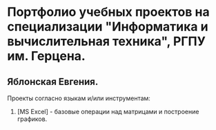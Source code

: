 # Портфолио учебных проектов на специализации "Информатика и вычислительная техника", РГПУ им. Герцена.
## Яблонская Евгения.

Проекты согласно языкам и/или инструментам:

1. [MS Excel] - базовые операции над матрицами и построение графиков.

